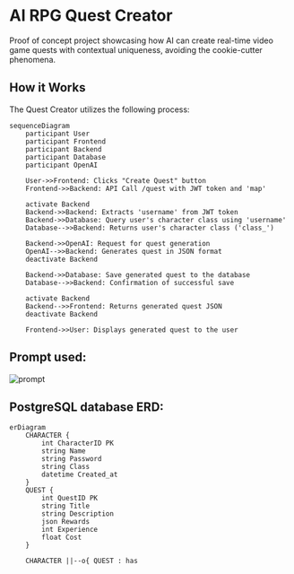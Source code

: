 # AI RPG Quest Creator

Proof of concept project showcasing how AI can create real-time video game quests with contextual uniqueness, avoiding the cookie-cutter phenomena.


## How it Works

The Quest Creator utilizes the following process:

```mermaid
sequenceDiagram
    participant User
    participant Frontend
    participant Backend
    participant Database
    participant OpenAI

    User->>Frontend: Clicks "Create Quest" button
    Frontend->>Backend: API Call /quest with JWT token and 'map'

    activate Backend
    Backend->>Backend: Extracts 'username' from JWT token
    Backend->>Database: Query user's character class using 'username'
    Database-->>Backend: Returns user's character class ('class_')

    Backend->>OpenAI: Request for quest generation
    OpenAI-->>Backend: Generates quest in JSON format
    deactivate Backend

    Backend->>Database: Save generated quest to the database
    Database-->>Backend: Confirmation of successful save

    activate Backend
    Backend-->>Frontend: Returns generated quest JSON
    deactivate Backend

    Frontend->>User: Displays generated quest to the user
```

## Prompt used:
![prompt](https://github.com/rodrq/rpg-quest/assets/84244902/663195c0-e6d9-4839-b2ff-11fda7bb3e8d)

## PostgreSQL database ERD:

```mermaid
erDiagram
    CHARACTER {
        int CharacterID PK
        string Name
        string Password
        string Class
        datetime Created_at
    }
    QUEST {
        int QuestID PK
        string Title
        string Description
        json Rewards
        int Experience
        float Cost
    }

    CHARACTER ||--o{ QUEST : has
```
